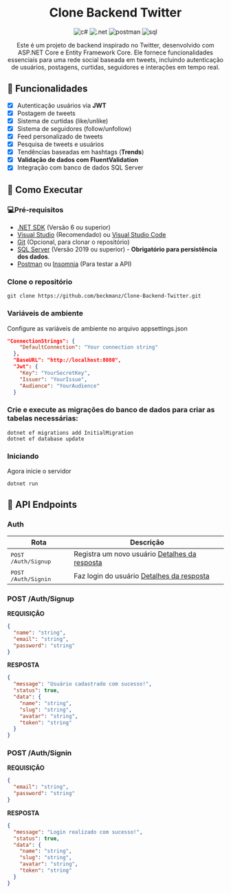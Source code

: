 <h1 align="center" style="font-weight: bold;"> Clone Backend Twitter</h1>

<div align="center">

![c#](https://img.shields.io/badge/C%23-239120?style=for-the-badge&logo=csharp&logoColor=white)
![.net](https://img.shields.io/badge/.NET-512BD4?style=for-the-badge&logo=dotnet&logoColor=white)
![postman](https://img.shields.io/badge/Postman-FF6C37?style=for-the-badge&logo=Postman&logoColor=white)
![sql](https://img.shields.io/badge/Microsoft%20SQL%20Server-CC2927?style=for-the-badge&logo=microsoft%20sql%20server&logoColor=white)

</div>
<p align="center">Este é um projeto de backend inspirado no Twitter, 
desenvolvido com ASP.NET Core e Entity Framework Core. 
Ele fornece funcionalidades essenciais para uma rede social baseada em tweets, 
incluindo autenticação de usuários, postagens, curtidas, seguidores 
e interações em tempo real.</p>


## 📌 Funcionalidades
-[x] Autenticação usuários via **JWT**  
-[x] Postagem de tweets  
-[x] Sistema de curtidas (like/unlike)    
-[x] Sistema de seguidores (follow/unfollow)    
-[x] Feed personalizado de tweets  
-[x] Pesquisa de tweets e usuários  
-[x] Tendências baseadas em hashtags (**Trends**)  
-[x] **Validação de dados com FluentValidation**  
-[x] Integração com banco de dados SQL Server

## 🚀 Como Executar

### 💻Pré-requisitos

- [.NET SDK](https://dotnet.microsoft.com/download) (Versão 6 ou superior)
- [Visual Studio](https://visualstudio.microsoft.com/) (Recomendado) ou [Visual Studio Code](https://code.visualstudio.com/)
- [Git](https://git-scm.com/) (Opcional, para clonar o repositório)
- [SQL Server](https://www.microsoft.com/en-us/sql-server/sql-server-downloads) (Versão 2019 ou superior) - **Obrigatório para persistência dos dados**.
- [Postman](https://www.postman.com/downloads/) ou [Insomnia](https://insomnia.rest/download) (Para testar a API)


### Clone o repositório

```
git clone https://github.com/beckmanz/Clone-Backend-Twitter.git
```
### Variáveis de ambiente

Configure as variáveis de ambiente no arquivo appsettings.json

```json
"ConnectionStrings": {
    "DefaultConnection": "Your connection string"
  },
  "BaseURL": "http://localhost:8080",
  "Jwt": {
    "Key": "YourSecretKey",
    "Issuer": "YourIssue",
    "Audience": "YourAudience"
  }
```
  
### Crie e execute as migrações do banco de dados para criar as tabelas necessárias:

```
dotnet ef migrations add InitialMigration
dotnet ef database update
```
### Iniciando
Agora inicie o servidor

```
dotnet run
```

## 📍 API Endpoints

### Auth

| Rota                         | Descrição 
|------------------------------|----------
| <kbd>POST /Auth/Signup</kbd> | Registra um novo usuário [Detalhes da resposta](#signup)
| <kbd>POST /Auth/Signin</kbd> | Faz login do usuário [Detalhes da resposta](#signin)

<h3 id="signup">POST /Auth/Signup</h3>

**REQUISIÇÃO**
```json
{
  "name": "string",
  "email": "string",
  "password": "string"
}
```
**RESPOSTA**
```json
{
  "message": "Usuário cadastrado com sucesso!",
  "status": true,
  "data": {
    "name": "string",
    "slug": "string",
    "avatar": "string",
    "token": "string"
  }
}
```

<h3 id="signin">POST /Auth/Signin</h3>

**REQUISIÇÃO**
```json
{
  "email": "string",
  "password": "string"
}
```
**RESPOSTA**
```json
{
  "message": "Login realizado com sucesso!",
  "status": true,
  "data": {
    "name": "string",
    "slug": "string",
    "avatar": "string",
    "token": "string"
  }
}
```